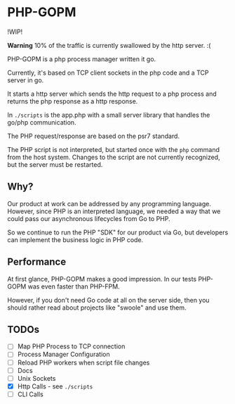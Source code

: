 # PHP-GOPM

!WIP!

**Warning** 10% of the traffic is currently swallowed by the http server. :(

PHP-GOPM is a php process manager written it go.

Currently, it's based on TCP client sockets in the php code and a TCP server in go.

It starts a http server which sends the http request to a php process and returns the php response as a http response.

In `./scripts` is the app.php with a small server library that handles the go/php communication.

The PHP request/response are based on the psr7 standard.

The PHP script is not interpreted, but started once with the `php` command from the host system. Changes to the script are not currently recognized, but the server must be restarted.

## Why?

Our product at work can be addressed by any programming language. However, since PHP is an interpreted language, we needed a way that we could pass our asynchronous lifecycles from Go to PHP.

So we continue to run the PHP "SDK" for our product via Go, but developers can implement the business logic in PHP code.

## Performance

At first glance, PHP-GOPM makes a good impression. In our tests PHP-GOPM was even faster than PHP-FPM.

However, if you don't need Go code at all on the server side, then you should rather read about projects like "swoole" and use them.

## TODOs

- [ ] Map PHP Process to TCP connection
- [ ] Process Manager Configuration
- [ ] Reload PHP workers when script file changes
- [ ] Docs
- [ ] Unix Sockets
- [x] Http Calls - see `./scripts`
- [ ] CLI Calls
